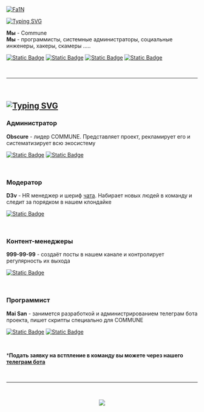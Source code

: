 [![Fa1N](https://github.com/CommuneOrganization/.github/assets/166984233/dfb22a12-d031-4e63-99d5-b1f6484306f5)](https://obscure88.github.io/commune.github.io/)

[![Typing SVG](https://readme-typing-svg.demolab.com?font=Fira+Code&size=24&pause=1000&color=F7F7F7&random=false&width=435&lines=We+are+COMMUNE)](https://git.io/typing-svg)

**Мы** - Commune  
**Мы** - программисты, системные администраторы, социальные инженеры, хакеры, скамеры .....

[![Static Badge](https://img.shields.io/badge/telegram-white?style=flat&logo=telegram&logoColor=%23000000&labelColor=%23ffffff&color=%23000000)](https://t.me/+1uaXH7-nquFjNWJh)
[![Static Badge](https://img.shields.io/badge/youtube-white?style=flat&logo=youtube&logoColor=%23000000&labelColor=%23ffffff&color=%23000000)](https://youtube.com/@communez)
[![Static Badge](https://img.shields.io/badge/tiktok-white?style=flat&logo=tiktok&logoColor=%23000000&labelColor=%23ffffff&color=%23000000)](https://www.tiktok.com/commune_z)
[![Static Badge](https://img.shields.io/badge/twitter-white?style=flat&logo=twitter&logoColor=%23000000&labelColor=%23ffffff&color=%23000000)](https://twitter.com/commune_z)

</br>

-----

</br>

## [![Typing SVG](https://readme-typing-svg.demolab.com?font=Fira+Code&size=23&pause=1000&color=F7F7F7&random=false&width=435&lines=%D0%9D%D0%B0%D1%88%D0%B0+%D0%BA%D0%BE%D0%BC%D0%B0%D0%BD%D0%B4%D0%B0+%F0%9F%92%80)](https://git.io/typing-svg)

### Администратор
**Obscure** - лидер COMMUNE. Представляет проект, рекламирует его и систематизирует всю экосистему

[![Static Badge](https://img.shields.io/badge/telegram-white?style=flat&logo=telegram&logoColor=%23000000&labelColor=%23ffffff&color=%23000000)](https://t.me/onionua)
[![Static Badge](https://img.shields.io/badge/github-white?style=flat&logo=github&logoColor=%23000000&labelColor=%23ffffff&color=%23000000)](https://github.com/obscure88)

</br>

### Модератор
**D3v** - HR менеджер и шериф [чата](https://t.me/scamcommunity_commune). Набирает новых людей в команду и следит за порядком в нашем клондайке

[![Static Badge](https://img.shields.io/badge/telegram-white?style=flat&logo=telegram&logoColor=%23000000&labelColor=%23ffffff&color=%23000000)](https://t.me/DimonDevYT)

</br>

### Контент-менеджеры
**999-99-99** - создаёт посты в нашем канале и контролирует регулярность их выхода

[![Static Badge](https://img.shields.io/badge/telegram-white?style=flat&logo=telegram&logoColor=%23000000&labelColor=%23ffffff&color=%23000000)](https://t.me/communez)

</br>

### Программист

**Mai San** - занимется разработкой и администрированием телеграм бота проекта, пишет скрипты специально для COMMUNE

[![Static Badge](https://img.shields.io/badge/telegram-white?style=flat&logo=telegram&logoColor=%23000000&labelColor=%23ffffff&color=%23000000)](https://t.me/MyMaiSakurajima)
[![Static Badge](https://img.shields.io/badge/github-white?style=flat&logo=github&logoColor=%23000000&labelColor=%23ffffff&color=%23000000)](https://github.com/MyMaiSan)

</br>

***Подать заявку на встпление в команду вы можете через нашего [телеграм бота](https://t.me/commune_zbot)**

</br>

-----

</br>

<p align="center">
  <img src="https://github.com/CommuneOrganization/.github/assets/166984233/2c497f3e-1441-43a4-b840-881a1c95a206">
</p>
